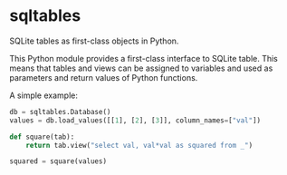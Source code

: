 # sqltables
SQLite tables as first-class objects in Python.

This Python module provides a first-class interface to SQLite table. This means that tables and views can be assigned to variables and used as parameters and return values of Python functions.

A simple example:
```python
db = sqltables.Database()
values = db.load_values([[1], [2], [3]], column_names=["val"])

def square(tab):
    return tab.view("select val, val*val as squared from _")

squared = square(values)
```

